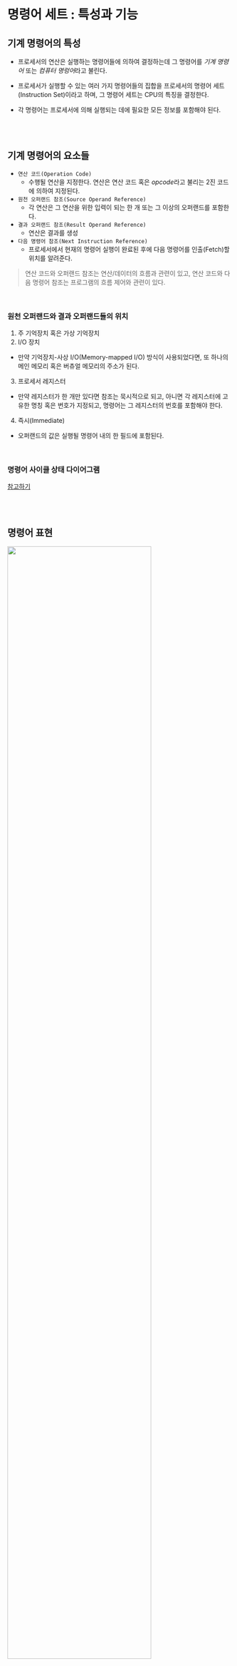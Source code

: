# 명령어 세트 : 특성과 기능

## 기계 명령어의 특성

- 프로세서의 연산은 실행하는 명령어들에 의하여 결정하는데 그 명령어를 *기계 명령어* 또는 *컴퓨터 명렁어*라고 불린다.
- 프로세서가 실행할 수 있는 여러 가지 명령어들의 집합을 프로세서의 명령어 세트(Instruction Set)이라고 하며, 그 명령어 세트는 CPU의 특징을 결정한다.
- 각 명령어는 프로세서에 의해 실행되는 데에 필요한 모든 정보를 포함해야 된다.

  <br/>
  <br/>

## 기계 명령어의 요소들

- `연산 코드(Operation Code)`
  - 수행될 연산을 지정한다. 연산은 연산 코드 혹은 *opcode*라고 불리는 2진 코드에 의하여 지정된다. 
- `원천 오퍼랜드 참조(Source Operand Reference)`
  - 각 연산은 그 연산을 위한 입력이 되는 한 개 또는 그 이상의 오퍼랜드를 포함한다. 
- `결과 오퍼랜드 참조(Result Operand Reference)`
  - 연산은 결과를 생성
- `다음 명령어 참조(Next Instruction Reference)`
  - 프로세서에서 현재의 명령어 실행이 완료된 후에 다음 명령어를 인출(Fetch)할 위치를 알려준다.

> 연산 코드와 오퍼랜드 참조는 연산/데이터의 흐름과 관련이 있고, 연산 코드와 다음 명령어 참조는 프로그램의 흐름 제어와 관련이 있다.

<br/>

### 원천 오퍼랜드와 결과 오퍼랜드들의 위치

1. 주 기억장치 혹은 가상 기억장치
2. I/O 장치
  - 만약 기억장치-사상 I/O(Memory-mapped I/O) 방식이 사용되었다면, 또 하나의 메인 메모리 혹은 버츄얼 메모리의 주소가 된다.
3. 프로세서 레지스터
  - 만약 레지스터가 한 개만 있다면 참조는 묵시적으로 되고, 아니면 각 레지스터에 고유한 명칭 혹은 번호가 지정되고, 명령어는 그 레지스터의 번호를 포함해야 한다.
4. 즉시(Immediate)
  - 오퍼랜드의 값은 실행될 명령어 내의 한 필드에 포함된다.

<br/>

### 명령어 사이클 상태 다이어그램

[참고하기](https://github.com/ash9river/Computer-Organization-and-Architecture/blob/main/%EC%A0%9C3%EC%9E%A5/READMD.md#%EC%9D%B8%ED%84%B0%EB%9F%BD%ED%8A%B8%EB%A5%BC-%ED%8F%AC%ED%95%A8%ED%95%9C-%EB%AA%85%EB%A0%B9%EC%96%B4-%EC%82%AC%EC%9D%B4%ED%81%B4-%EC%83%81%ED%83%9C%EB%8F%84)

<br/>
<br/>

## 명령어 표현

<img height="80%" width="80%" src="https://github.com/ash9river/Computer-Organization-and-Architecture/assets/121378532/8c31f0e7-2cc1-44d4-bc66-817dbcb654e5">

- 연산코드(Opcode)들은 니모닉스(mnemonics)라는 약어에 의해 표현된다.
- 오퍼랜드를 기호적으로 표현하는 방식이다.
- 각 기호적 연산 코드는 고정된 2진 표현을 가진다.
  - 프로그래머는 각 기호적 오퍼랜드의 위치를 지정한다.

    
|2진 표현|약어|설명|
|---|---|---|
|0000|ADD|Add|
|0001|SUB|Subtract|
|0002|MUL|Multiply|





 









